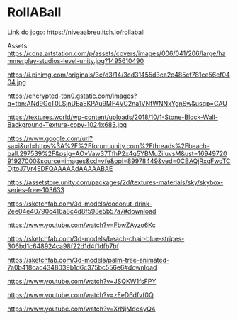 # RollABall

Link do jogo:
https://niveaabreu.itch.io/rollaball

Assets:
https://cdna.artstation.com/p/assets/covers/images/006/041/206/large/hammerplay-studios-level-unity.jpg?1495610490

https://i.pinimg.com/originals/3c/d3/14/3cd31455d3ca2c485cf781ce56ef0404.jpg

https://encrypted-tbn0.gstatic.com/images?q=tbn:ANd9GcT0LSjnUEaEKPAu9MF4VC2na1VNfWNNxYgnSw&usqp=CAU

https://textures.world/wp-content/uploads/2018/10/1-Stone-Block-Wall-Background-Texture-copy-1024x683.jpg

https://www.google.com/url?sa=i&url=https%3A%2F%2Fforum.unity.com%2Fthreads%2Fbeach-ball.297539%2F&psig=AOvVaw37TfhP2x4q5YBMuZiIuvsM&ust=1694972091927000&source=images&cd=vfe&opi=89978449&ved=0CBAQjRxqFwoTCOjtoJ7Vr4EDFQAAAAAdAAAAABAE

https://assetstore.unity.com/packages/2d/textures-materials/sky/skybox-series-free-103633

https://sketchfab.com/3d-models/coconut-drink-2ee04e40790c416a8c4d8f598e5b57a7#download

https://www.youtube.com/watch?v=FbwZAyzo6Kc

https://sketchfab.com/3d-models/beach-chair-blue-stripes-306bd1c648924ca98f22d1d4f1dfb7bf

https://sketchfab.com/3d-models/palm-tree-animated-7a0b418cac4348039b1d6c375bc556e6#download

https://www.youtube.com/watch?v=JSQKW1fsFPY

https://www.youtube.com/watch?v=zEeD6dfvf0Q

https://www.youtube.com/watch?v=XrNjMdc4yQ4